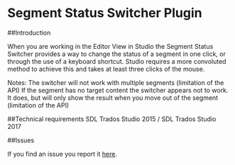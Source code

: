 # Segment Status Switcher Plugin

##Introduction

When you are working in the Editor View in Studio the Segment Status Switcher provides a way to change the status of a segment in one click, or through the use of a keyboard shortcut.
Studio requires a more convoluted method to achieve this and takes at least three clicks of the mouse.

Notes:
The switcher will not work with multiple segments (limitation of the API)
If the segment has no target content the switcher appears not to work. It does, but will only show the result when you move out of the segment (limitation of the API)


##Technical requirements
SDL Trados Studio 2015 / SDL Trados Studio 2017

##Issues

If you find an issue you report it [here](https://github.com/sdl/SDL-Community/issues).